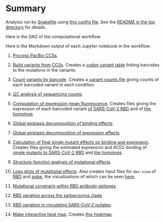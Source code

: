 # Summary

Analysis run by [Snakefile](../../Snakefile)
using [this config file](../../config.yaml).
See the [README in the top directory](./README.md)
for details.

Here is the DAG of the computational workflow:


Here is the Markdown output of each Jupyter notebook in the
workflow:

1. [Process PacBio CCSs](process_ccs.md).

2. [Build variants from CCSs](build_variants.md).
   Creates a [codon variant table](../variants/codon_variant_table.csv)
   linking barcodes to the mutations in the variants.

3. [Count variants by barcode](count_variants.md).
   Creates a [variant counts file](../counts/variant_counts.csv)
   giving counts of each barcoded variant in each condition.

4. [QC analysis of sequencing counts](analyze_counts.md).

5. [Computation of expression mean fluorescence](compute_expression_meanF.md).
   Creates files giving the expression of each barcoded variant
   [of SARS-CoV-2 RBD](../expression_meanFs/expression_meanFs.csv) and of
   [the homologs](../expression_meanFs/expression_meanFs_homologs.csv).

6. [Global epistasis decomposition of binding effects](global_epistasis_binding.md).

7. [Global epistasis decomposition of expression effects](global_epistasis_expression.md).

8. [Calculation of final single mutant effects on binding and expression](single_mut_effects.md).
   Creates files giving the estimated expression and ACE2-binding of
   [single mutants to SARS-CoV-2 RBD](../single_mut_effects/single_mut_effects.csv)
   and [the homologs](../single_mut_effects/homolog_effects.csv).

9. [Structure-function analysis of mutational effects](structure_function.md).

10. [Logo plots of mutational effects](logoplots_of_muteffects.md).
    Also creates input files for `dms-view` of [RBD](../dms_view/dms-view_table_RBD.csv) and [spike](../dms_view/dms-view_table_spike.csv), the visualizations of which can be seen [here](https://jbloomlab.github.io/SARS-CoV-2-RBD_DMS/structures/).

11. [Mutational constraint within RBD antibody epitopes](antibody_epitopes.md)

12. [RBD variation across the sarbecovirus clade](sarbecovirus_diversity.md)

13. [RBD variation in circulating SARS-CoV-2 isolates](circulating_variants.md).

14. [Make interactive heat map](interactive_heatmap.md).
    Creates [this heatmap](https://jbloomlab.github.io/SARS-CoV-2-RBD_DMS/).
